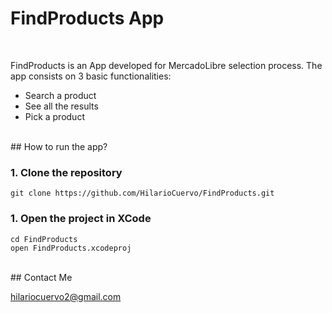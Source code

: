 # FindProducts App
</br>

FindProducts is an App developed for MercadoLibre selection process.
The app consists on 3 basic functionalities:
  - Search a product
  - See all the results
  - Pick a product


</br>
## How to run the app?

### 1. Clone the repository
```
git clone https://github.com/HilarioCuervo/FindProducts.git
```

### 1. Open the project in XCode
```
cd FindProducts
open FindProducts.xcodeproj
```


</br>
## Contact Me

hilariocuervo2@gmail.com
